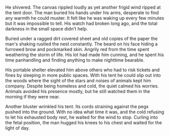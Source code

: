 He shivered. The canvas rippled loudly as yet another frigid wind ripped
at the tent door. The man buried his hands under his arms, desperate to
find any warmth he could muster. It felt like he was waking up every few
minutes but it was impossible to tell. His watch had broken long ago,
and the total darkness in the small space didn't help.

Buried under a ragged dirt covered sheet and old copies of the paper the
man's shaking rustled the nest constantly. The beard on his face hiding
a furrowed brow and pockmarked skin. Angrily red from the time spent
weathering the storm of life. His lot had made him cunning, and he spent
his time panhandling and finding anything to make nighttime bearable.

His portable shelter elevated him above others who had to risk tickets
and fines by sleeping in more public spaces. With his tent he could slip
out into the woods where the sight of the stars and noises of animals
kept him company. Despite being homeless and cold, the quiet calmed his
worries. Animals avoided his presence mostly, but he still watched them
in the morning if they were near.

Another bluster wrinkled his tent. Its cords straining against the pegs
pushed into the ground. With no idea what time it was, and the cold
refusing to let his exhausted body rest, he waited for the wind to stop.
Curling into the fetal position, the man hugged his knees to his chest
and waited for the light of day.
